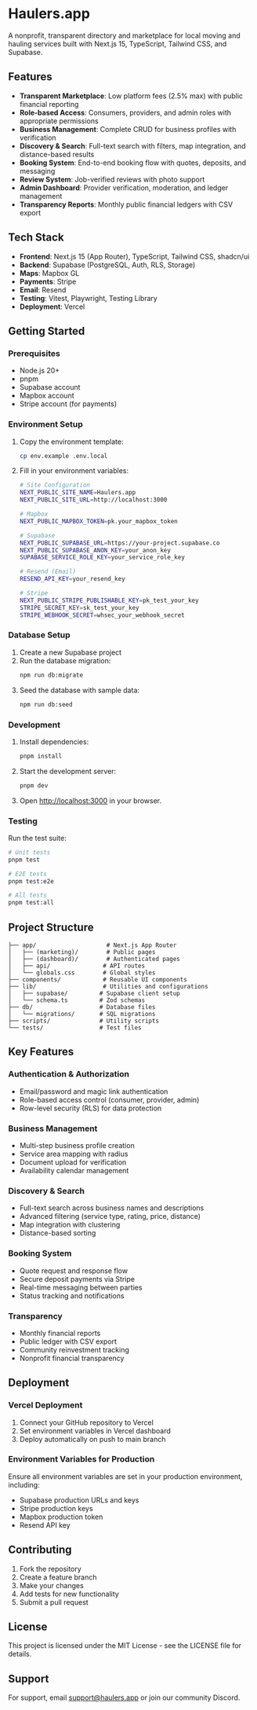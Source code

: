 # Haulers.app

A nonprofit, transparent directory and marketplace for local moving and hauling services built with Next.js 15, TypeScript, Tailwind CSS, and Supabase.

## Features

- **Transparent Marketplace**: Low platform fees (2.5% max) with public financial reporting
- **Role-based Access**: Consumers, providers, and admin roles with appropriate permissions
- **Business Management**: Complete CRUD for business profiles with verification
- **Discovery & Search**: Full-text search with filters, map integration, and distance-based results
- **Booking System**: End-to-end booking flow with quotes, deposits, and messaging
- **Review System**: Job-verified reviews with photo support
- **Admin Dashboard**: Provider verification, moderation, and ledger management
- **Transparency Reports**: Monthly public financial ledgers with CSV export

## Tech Stack

- **Frontend**: Next.js 15 (App Router), TypeScript, Tailwind CSS, shadcn/ui
- **Backend**: Supabase (PostgreSQL, Auth, RLS, Storage)
- **Maps**: Mapbox GL
- **Payments**: Stripe
- **Email**: Resend
- **Testing**: Vitest, Playwright, Testing Library
- **Deployment**: Vercel

## Getting Started

### Prerequisites

- Node.js 20+
- pnpm
- Supabase account
- Mapbox account
- Stripe account (for payments)

### Environment Setup

1. Copy the environment template:
   ```bash
   cp env.example .env.local
   ```

2. Fill in your environment variables:
   ```bash
   # Site Configuration
   NEXT_PUBLIC_SITE_NAME=Haulers.app
   NEXT_PUBLIC_SITE_URL=http://localhost:3000

   # Mapbox
   NEXT_PUBLIC_MAPBOX_TOKEN=pk.your_mapbox_token

   # Supabase
   NEXT_PUBLIC_SUPABASE_URL=https://your-project.supabase.co
   NEXT_PUBLIC_SUPABASE_ANON_KEY=your_anon_key
   SUPABASE_SERVICE_ROLE_KEY=your_service_role_key

   # Resend (Email)
   RESEND_API_KEY=your_resend_key

   # Stripe
   NEXT_PUBLIC_STRIPE_PUBLISHABLE_KEY=pk_test_your_key
   STRIPE_SECRET_KEY=sk_test_your_key
   STRIPE_WEBHOOK_SECRET=whsec_your_webhook_secret
   ```

### Database Setup

1. Create a new Supabase project
2. Run the database migration:
   ```bash
   npm run db:migrate
   ```
3. Seed the database with sample data:
   ```bash
   npm run db:seed
   ```

### Development

1. Install dependencies:
   ```bash
   pnpm install
   ```

2. Start the development server:
   ```bash
   pnpm dev
   ```

3. Open [http://localhost:3000](http://localhost:3000) in your browser.

### Testing

Run the test suite:
```bash
# Unit tests
pnpm test

# E2E tests
pnpm test:e2e

# All tests
pnpm test:all
```

## Project Structure

```
├── app/                    # Next.js App Router
│   ├── (marketing)/        # Public pages
│   ├── (dashboard)/        # Authenticated pages
│   ├── api/               # API routes
│   └── globals.css        # Global styles
├── components/            # Reusable UI components
├── lib/                   # Utilities and configurations
│   ├── supabase/         # Supabase client setup
│   └── schema.ts         # Zod schemas
├── db/                   # Database files
│   └── migrations/       # SQL migrations
├── scripts/              # Utility scripts
└── tests/                # Test files
```

## Key Features

### Authentication & Authorization
- Email/password and magic link authentication
- Role-based access control (consumer, provider, admin)
- Row-level security (RLS) for data protection

### Business Management
- Multi-step business profile creation
- Service area mapping with radius
- Document upload for verification
- Availability calendar management

### Discovery & Search
- Full-text search across business names and descriptions
- Advanced filtering (service type, rating, price, distance)
- Map integration with clustering
- Distance-based sorting

### Booking System
- Quote request and response flow
- Secure deposit payments via Stripe
- Real-time messaging between parties
- Status tracking and notifications

### Transparency
- Monthly financial reports
- Public ledger with CSV export
- Community reinvestment tracking
- Nonprofit financial transparency

## Deployment

### Vercel Deployment

1. Connect your GitHub repository to Vercel
2. Set environment variables in Vercel dashboard
3. Deploy automatically on push to main branch

### Environment Variables for Production

Ensure all environment variables are set in your production environment, including:
- Supabase production URLs and keys
- Stripe production keys
- Mapbox production token
- Resend API key

## Contributing

1. Fork the repository
2. Create a feature branch
3. Make your changes
4. Add tests for new functionality
5. Submit a pull request

## License

This project is licensed under the MIT License - see the LICENSE file for details.

## Support

For support, email support@haulers.app or join our community Discord.